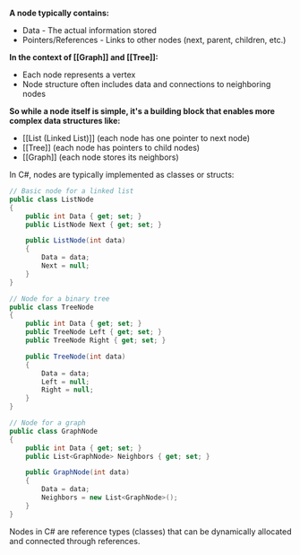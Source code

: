 **A node typically contains:**
- Data - The actual information stored
- Pointers/References - Links to other nodes (next, parent, children, etc.)

**In the context of [[Graph]] and [[Tree]]:**
- Each node represents a vertex
- Node structure often includes data and connections to neighboring nodes

**So while a node itself is simple, it's a building block that enables more complex data structures like:**
- [[List (Linked List)]] (each node has one pointer to next node)
- [[Tree]] (each node has pointers to child nodes)
- [[Graph]] (each node stores its neighbors)

In C#, nodes are typically implemented as classes or structs:

```C#
// Basic node for a linked list
public class ListNode
{
    public int Data { get; set; }
    public ListNode Next { get; set; }

    public ListNode(int data)
    {
        Data = data;
        Next = null;
    }
}

// Node for a binary tree
public class TreeNode
{
    public int Data { get; set; }
    public TreeNode Left { get; set; }
    public TreeNode Right { get; set; }

    public TreeNode(int data)
    {
        Data = data;
        Left = null;
        Right = null;
    }
}

// Node for a graph
public class GraphNode
{
    public int Data { get; set; }
    public List<GraphNode> Neighbors { get; set; }

    public GraphNode(int data)
    {
        Data = data;
        Neighbors = new List<GraphNode>();
    }
}
```

Nodes in C# are reference types (classes) that can be dynamically allocated and connected through references.